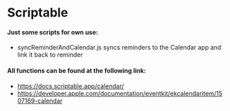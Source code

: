 # Scriptable 
#### Just some scripts for own use:
- syncReminderAndCalendar.js
    syncs reminders to the Calendar app and link it back to reminder

#### All functions can be found at the following link:
- https://docs.scriptable.app/calendar/
- https://developer.apple.com/documentation/eventkit/ekcalendaritem/1507169-calendar
